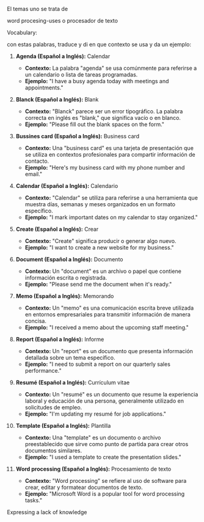 El temas uno se trata de

word procesing-uses o procesador de texto

Vocabulary:

con estas palabras, traduce y di en que contexto se usa y da un ejemplo:

1. **Agenda (Español a Inglés):** Calendar
   
   * **Contexto:** La palabra "agenda" se usa comúnmente para referirse a un calendario o lista de tareas programadas.
   * **Ejemplo:** "I have a busy agenda today with meetings and appointments."
1. **Blanck (Español a Inglés):** Blank
   
   * **Contexto:** "Blanck" parece ser un error tipográfico. La palabra correcta en inglés es "blank," que significa vacío o en blanco.
   * **Ejemplo:** "Please fill out the blank spaces on the form."
1. **Bussines card (Español a Inglés):** Business card
   
   * **Contexto:** Una "business card" es una tarjeta de presentación que se utiliza en contextos profesionales para compartir información de contacto.
   * **Ejemplo:** "Here's my business card with my phone number and email."
1. **Calendar (Español a Inglés):** Calendario
   
   * **Contexto:** "Calendar" se utiliza para referirse a una herramienta que muestra días, semanas y meses organizados en un formato específico.
   * **Ejemplo:** "I mark important dates on my calendar to stay organized."
1. **Create (Español a Inglés):** Crear
   
   * **Contexto:** "Create" significa producir o generar algo nuevo.
   * **Ejemplo:** "I want to create a new website for my business."
1. **Document (Español a Inglés):** Documento
   
   * **Contexto:** Un "document" es un archivo o papel que contiene información escrita o registrada.
   * **Ejemplo:** "Please send me the document when it's ready."
1. **Memo (Español a Inglés):** Memorando
   
   * **Contexto:** Un "memo" es una comunicación escrita breve utilizada en entornos empresariales para transmitir información de manera concisa.
   * **Ejemplo:** "I received a memo about the upcoming staff meeting."
1. **Report (Español a Inglés):** Informe
   
   * **Contexto:** Un "report" es un documento que presenta información detallada sobre un tema específico.
   * **Ejemplo:** "I need to submit a report on our quarterly sales performance."
1. **Resumé (Español a Inglés):** Currículum vitae
   
   * **Contexto:** Un "resumé" es un documento que resume la experiencia laboral y educación de una persona, generalmente utilizado en solicitudes de empleo.
   * **Ejemplo:** "I'm updating my resumé for job applications."
1. **Template (Español a Inglés):** Plantilla
   
   * **Contexto:** Una "template" es un documento o archivo preestablecido que sirve como punto de partida para crear otros documentos similares.
   * **Ejemplo:** "I used a template to create the presentation slides."
1. **Word processing (Español a Inglés):** Procesamiento de texto
   
   * **Contexto:** "Word processing" se refiere al uso de software para crear, editar y formatear documentos de texto.
   * **Ejemplo:** "Microsoft Word is a popular tool for word processing tasks."

Expressing a lack of knowledge

